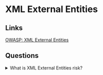 # XML External Entities

## Links
[OWASP: XML External Entities](https://owasp.org/www-project-top-ten/2017/A4_2017-XML_External_Entities_(XXE))

## Questions

<details>
  <summary>What is XML External Entities risk?</summary>

  Many older or poorly configured XML processors evaluate external entity references within XML documents. It is possible to use external entities to disclose internal files using the file URI handler, internal file shares, internal port scanning, remote code execution, and denial of service attacks.

  Applications and in particular XML-based web services or downstream integrations might be vulnerable to attack if:

  * To use untrusted data.

  * Any of the XML processors in the application has document type definitions (DTDs) enabled. As the exact mechanism for disabling DTD processing varies by the processor.

  * SAML protocol for identity processing within federated security or single sign-on (SSO) purposes. SAML uses XML for identity assertions and may be vulnerable.

  * If the application uses SOAP before version 1.2, it is likely susceptible to XXE attacks.

  Developer training is essential to identify and mitigate XXE. Besides that, preventing XXE requires:

  * Whenever possible, use less complex data formats (JSON) and avoid serialization of sensitive data.

  * Patch or upgrade all XML processors and libraries.

  * Disable XML external entity and DTD processing in all XML parsers in the application.

  * Implement positive server-side input validation, filtering, or sanitization to prevent hostile data within XML documents, headers, or nodes.

  * Verify that XML or XSL file upload functionality validates incoming XML using XSD validation or similar.

  * SAST tools can help detect XXE in source code, although manual code review is the best alternative in large, complex applications with many integrations.

</details>
